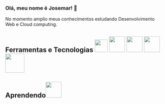 ### Olá, meu nome é Josemar! 👋

No momento amplio meus conhecimentos estudando Desenvolvimento Web e Cloud computing.



## Ferramentas e Tecnologias <img src="https://cdn.jsdelivr.net/gh/devicons/devicon/icons/javascript/javascript-original.svg" width="40" height="40"/> <img src="https://cdn.jsdelivr.net/gh/devicons/devicon/icons/git/git-original-wordmark.svg" width="50" height="50"/> <img src="https://cdn.jsdelivr.net/gh/devicons/devicon/icons/mysql/mysql-original-wordmark.svg" width="50" height="50"/> <img src="https://cdn.jsdelivr.net/gh/devicons/devicon/icons/docker/docker-original-wordmark.svg" width="50" height="50"/> <img src="https://cdn.jsdelivr.net/gh/devicons/devicon/icons/amazonwebservices/amazonwebservices-original-wordmark.svg" width="60" height="60"/>
          
            
            
## Aprendendo<img src="https://cdn.jsdelivr.net/gh/devicons/devicon/icons/java/java-original-wordmark.svg" width="50" height="50"/>
            
                  
            
          
          
          

            
